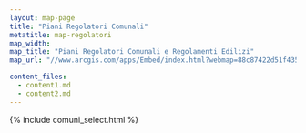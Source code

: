 ```yaml
---
layout: map-page
title: "Piani Regolatori Comunali"
metatitle: map-regolatori
map_width:
map_title: "Piani Regolatori Comunali e Regolamenti Edilizi"
map_url: "//www.arcgis.com/apps/Embed/index.html?webmap=88c87422d51f4352837f6c38b1be87be&extent=11,249,42,162,14.5117,14,117&zoom=true&previewImage=false&scale=true&disable_scroll=true&theme=light"

content_files:
  - content1.md
  - content2.md
---
```


{% include comuni_select.html %}
